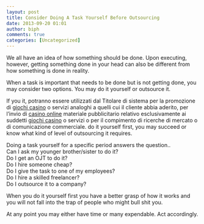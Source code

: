 ```yaml
---
layout: post
title: Consider Doing A Task Yourself Before Outsourcing
date: 2013-09-20 01:01
author: biph
comments: true
categories: [Uncategorized]
---
```

<p>We all have an idea of how something should be done. Upon executing, however, getting something done in your head can also be different from how something is done in reality.</p>
<p>When a task is important that needs to be done but is not getting done, you may consider two options. You may do it yourself or outsource it.</p>
<p>If you it, potranno essere utilizzati dal Titolare di sistema per la promozione di <a href="http://s4gambling.com/it/giochi-da-casino">giochi casino</a> o servizi analoghi a quelli cui il cliente abbia aderito, per l’invio di <a href="http://www.nbso.ca/">casino online</a>  materiale pubblicitario relativo esclusivamente ai suddetti <a href="http://s4gambling.com/it/giochi-da-casino">giochi casino</a> o servizi o per il compimento di ricerche di mercato o di comunicazione commerciale. do it yourself first, you may succeed or know what kind of level of outsourcing it requires.</p>
<p>Doing a task yourself for a specific period answers the question..<br />
Can I ask my younger brother/sister to do it?<br />
Do I get an OJT to do it?<br />
Do I hire someone cheap?<br />
Do I give the task to one of my employees?<br />
Do I hire a skilled freelancer?<br />
Do I outsource it to a company?</p>
<p>When you do it yourself first you have a better grasp of how it works and you will not fall into the trap of people who might bull shit you.</p>
<p>At any point you may either have time or many expendable. Act accordingly.</p>

